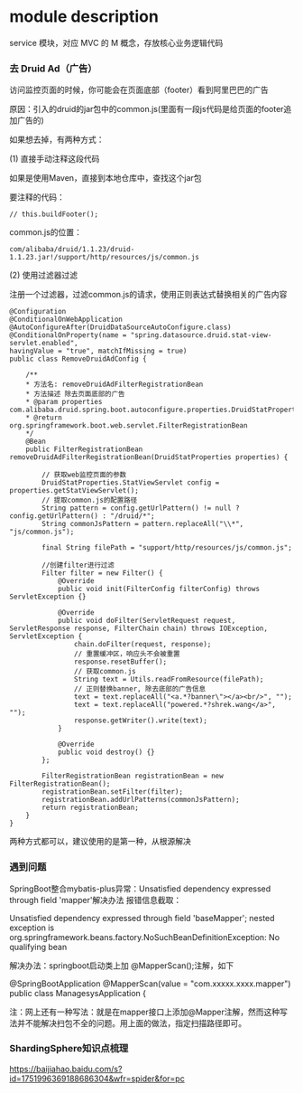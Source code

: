 # module description
service 模块，对应 MVC 的 M 概念，存放核心业务逻辑代码
###  去 Druid Ad（广告）
访问监控页面的时候，你可能会在页面底部（footer）看到阿里巴巴的广告

原因：引入的druid的jar包中的common.js(里面有一段js代码是给页面的footer追加广告的)

如果想去掉，有两种方式：

(1) 直接手动注释这段代码

如果是使用Maven，直接到本地仓库中，查找这个jar包

要注释的代码：
```
// this.buildFooter();
```

common.js的位置：
```
com/alibaba/druid/1.1.23/druid-1.1.23.jar!/support/http/resources/js/common.js
```
(2) 使用过滤器过滤

注册一个过滤器，过滤common.js的请求，使用正则表达式替换相关的广告内容

```
@Configuration
@ConditionalOnWebApplication
@AutoConfigureAfter(DruidDataSourceAutoConfigure.class)
@ConditionalOnProperty(name = "spring.datasource.druid.stat-view-servlet.enabled",
havingValue = "true", matchIfMissing = true)
public class RemoveDruidAdConfig {

    /**
    * 方法名: removeDruidAdFilterRegistrationBean
    * 方法描述 除去页面底部的广告
    * @param properties com.alibaba.druid.spring.boot.autoconfigure.properties.DruidStatProperties
    * @return org.springframework.boot.web.servlet.FilterRegistrationBean
    */
    @Bean
    public FilterRegistrationBean removeDruidAdFilterRegistrationBean(DruidStatProperties properties) {

        // 获取web监控页面的参数
        DruidStatProperties.StatViewServlet config = properties.getStatViewServlet();
        // 提取common.js的配置路径
        String pattern = config.getUrlPattern() != null ? config.getUrlPattern() : "/druid/*";
        String commonJsPattern = pattern.replaceAll("\\*", "js/common.js");

        final String filePath = "support/http/resources/js/common.js";

        //创建filter进行过滤
        Filter filter = new Filter() {
            @Override
            public void init(FilterConfig filterConfig) throws ServletException {}

            @Override
            public void doFilter(ServletRequest request, ServletResponse response, FilterChain chain) throws IOException, ServletException {
                chain.doFilter(request, response);
                // 重置缓冲区，响应头不会被重置
                response.resetBuffer();
                // 获取common.js
                String text = Utils.readFromResource(filePath);
                // 正则替换banner, 除去底部的广告信息
                text = text.replaceAll("<a.*?banner\"></a><br/>", "");
                text = text.replaceAll("powered.*?shrek.wang</a>", "");
                response.getWriter().write(text);
            }

            @Override
            public void destroy() {}
        };

        FilterRegistrationBean registrationBean = new FilterRegistrationBean();
        registrationBean.setFilter(filter);
        registrationBean.addUrlPatterns(commonJsPattern);
        return registrationBean;
    }
}

```

两种方式都可以，建议使用的是第一种，从根源解决

### 遇到问题
SpringBoot整合mybatis-plus异常：Unsatisfied dependency expressed through field 'mapper'解决办法
报错信息截取：

Unsatisfied dependency expressed through field 'baseMapper'; nested exception is org.springframework.beans.factory.NoSuchBeanDefinitionException: No qualifying bean

解决办法：springboot启动类上加 @MapperScan();注解，如下

@SpringBootApplication
@MapperScan(value = "com.xxxxx.xxxx.mapper")
public class ManagesysApplication {

注：网上还有一种写法：就是在mapper接口上添加@Mapper注解，然而这种写法并不能解决扫包不全的问题。用上面的做法，指定扫描路径即可。


### ShardingSphere知识点梳理 
https://baijiahao.baidu.com/s?id=1751996369188686304&wfr=spider&for=pc   